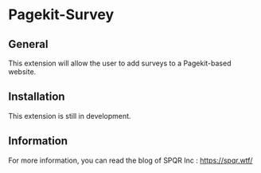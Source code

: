 # Pagekit-Survey

## General
This extension will allow the user to add surveys to a Pagekit-based website.
                      

## Installation
This extension is still in development.

## Information
For more information, you can read the blog of SPQR Inc : https://spqr.wtf/

